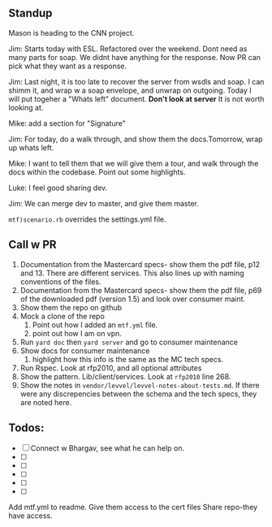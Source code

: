 ## Standup

Mason is heading to the CNN project.

Jim: Starts today with ESL. Refactored over the weekend. Dont need as many parts for soap. We didnt have anything for the response. Now PR can pick what they want as a response.

Jim: Last night, it is too late to recover the server from wsdls and soap. I can shimm it, and wrap w a soap envelope, and unwrap on outgoing. Today I will put togeher a "Whats left" document. **Don't look at server** It is not worth looking at.

Mike: add a section for "Signature"

Jim: For today, do a walk through, and show them the docs.Tomorrow, wrap up whats left.

Mike: I want to tell them that we will give them a tour, and walk through the docs within the codebase. Point out some highlights.

Luke: I feel good sharing dev.

Jim: We can merge dev to master, and give them master.

`mtf)scenario.rb` overrides the settings.yml file.


## Call w PR
1. Documentation from the Mastercard specs- show them the pdf file, p12 and 13. There are different services. This also lines up with naming conventions of the files.
4. Documentation from the Mastercard specs- show them the pdf file, p69 of the downloaded pdf (version 1.5) and look over consumer maint.
1. Show them the repo on github
2. Mock a clone of the repo
    1. Point out how I added an `mtf.yml` file.
    2. point out how I am on vpn.
5. Run `yard doc` then `yard server` and go to consumer maintenance
6. Show docs for consumer maintenance
    1. highlight how this info is the same as the MC tech specs.
7. Run Rspec. Look at rfp2010, and all optional attributes
8. Show the pattern. Lib/client/services. Look at `rfp2010` line 268.
9. Show the notes in `vendor/levvel/levvel-notes-about-tests.md`. If there were any discrepencies between the schema and the tech specs, they are noted here.





## Todos:
- [ ] Connect w Bhargav, see what he can help on.
- [ ]
- [ ]
- [ ]
- [ ]
- [ ]

Add mtf.yml to readme.
Give them access to the cert files
Share repo-they have access.